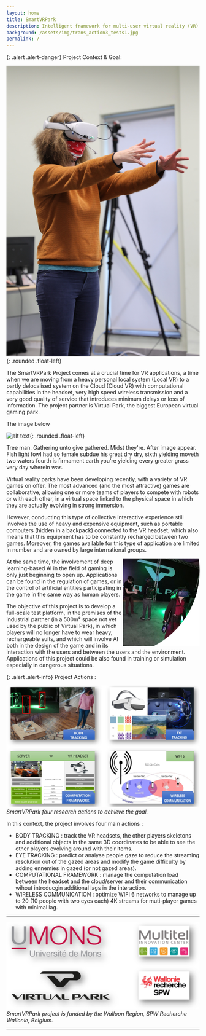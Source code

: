 ```yaml
---
layout: home
title: SmartVRPark 
description: Intelligent framework for multi-user virtual reality (VR) applications
background: /assets/img/trans_action3_tests1.jpg
permalink: /
---
```





{: .alert .alert-danger}
Project Context & Goal:

![Multi-user VR interaction](https://raw.githubusercontent.com/numediart/SmartVRPark/main/assets/img/smartvr_virg_arms.jpg?w=200&fit=crop){: .rounded .float-left}

The SmartVRPark Project comes at a crucial time for VR applications, a time when we are moving from a heavy personal local system (Local VR) to a partly delocalised system on the Cloud (Cloud VR) with computational capabilities in the headset, very high speed wireless transmission and a very good quality of service that introduces minimum delays or loss of information.
The project partner is Virtual Park, the biggest European virtual gaming park.




The image below 

![alt text](https://images.unsplash.com/photo-1486825586573-7131f7991bdd?w=150&h=150&fit=crop){: .rounded .float-left}

Tree man. Gathering unto give gathered. Midst they're. After image appear. Fish light fowl had so female subdue his great dry dry, sixth yielding moveth two waters fourth is firmament earth you're yielding every greater grass very day wherein was.






Virtual reality parks have been developing recently, with a variety of VR games on offer. The most advanced (and the most attractive) games are collaborative, allowing one or more teams of players to compete with robots or with each other, in a virtual space linked to the physical space in which they are actually evolving in strong immersion.   

However, conducting this type of collective interactive experience still involves the use of heavy and expensive equipment, such as portable computers (hidden in a backpack) connected to the VR headset, which also means that this equipment has to be constantly recharged between two games. Moreover, the games available for this type of application are limited in number and are owned by large international groups.

<img align="right" width="200" src="https://raw.githubusercontent.com/numediart/SmartVRPark/main/assets/img/smartvr_vp.jpg">

At the same time, the involvement of deep learning-based AI in the field of gaming is only just beginning to open up. Applications can be found in the regulation of games, or in the control of artificial entities participating in the game in the same way as human players.

The objective of this project is to develop a full-scale test platform, in the premises of the industrial partner (in a 500m² space not yet used by the public of Virtual Park), in which players will no longer have to wear heavy, rechargeable suits, and which will involve AI both in the design of the game and in its interaction with the users and between the users and the environment.
Applications of this project could be also found in training or simulation especially in dangerous situations. 

{: .alert .alert-info}
Project Actions :

![Project partners](https://raw.githubusercontent.com/numediart/SmartVRPark/main/assets/img/smartvr_actions.jpg)
_SmartVRPark four research actions to achieve the goal._

In this context, the project involves four main actions : 
* BODY TRACKING : track the VR headsets, the other players skeletons and additional objects in the same 3D coordinates to be able to see the other players evolving around with their items.  
* EYE TRACKING : predict or analyse people gaze to reduce the streaming resolution out of the gazed areas and modify the game difficulty by adding ennemies in gazed (or not gazed areas). 
* COMPUTATIONAL FRAMEWORK : manage the computation load between the headset and the cloud/server and their communication wihout introducgin additional lags in the interaction. 
* WIRELESS COMMUNICATION : optimize WIFI 6 networks to manage up to 20 (10 people with two eyes each) 4K streams for muti-player games with minimal lag. 

---

![Project partners](https://raw.githubusercontent.com/numediart/SmartVRPark/main/assets/img/smartvr_partners.jpg)
_SmartVRPark project is funded by the Walloon Region, SPW Recherche Wallonie, Belgium._

---

